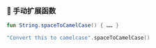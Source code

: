 ### 🔧 手动扩展函数

```kotlin
fun String.spaceToCamelCase() { …… }

"Convert this to camelcase".spaceToCamelCase()
```
